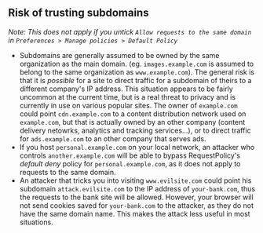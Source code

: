 ## Risk of trusting subdomains

_Note: This does not apply if you untick `Allow requests to the same domain` in `Preferences > Manage policies > Default Policy`_

 * Subdomains are generally assumed to be owned by the same organization as the main domain. (eg. `images.example.com` is assumed to belong to the same organization as `www.example.com`). The general risk is that it is _possible_ for a site to direct traffic for a subdomain of theirs to a different company's IP address. This situation appears to be fairly uncommon at the current time, but is a real threat to privacy and is currently in use on various popular sites. The owner of `example.com` could point `cdn.example.com` to a content distribution network used on `example.com`, but that is actually owned by an other company (content delivery netowrks, analytics and tracking services...), or to direct traffic for `ads.example.com` to an other company that serves ads.
 * If you host `personal.example.com` on your local network, an attacker who controls `another.example.com` will be able to bypass RequestPolicy's _default deny_ policy for `personal.example.com`, as it does not apply to requests to the same domain.
 * An attacker that tricks you into visiting `www.evilsite.com` could point his subdomain `attack.evilsite.com` to the IP address of `your-bank.com`, thus the requests to the bank site will be allowed. However, your browser will not send cookies saved for `your-bank.com` to the attacker, as they do not have the same domain name. This makes the attack less useful in most situations.


